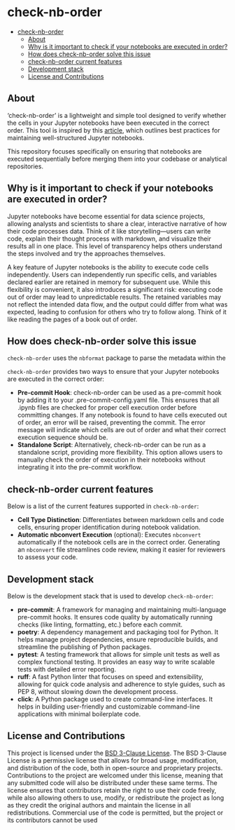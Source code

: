 # check-nb-order

- [check-nb-order](#check-nb-order)
  - [About](#about)
  - [Why is it important to check if your notebooks are executed in order?](#why-is-it-important-to-check-if-your-notebooks-are-executed-in-order)
  - [How does check-nb-order solve this issue](#how-does-check-nb-order-solve-this-issue)
  - [check-nb-order current features](#check-nb-order-current-features)
  - [Development stack](#development-stack)
  - [License and Contributions](#license-and-contributions)

## About

‘check-nb-order’ is a lightweight and simple tool designed to verify whether the cells in your Jupyter notebooks have been executed in the correct order. This tool is inspired by this [article](https://carpenter-singh-lab.broadinstitute.org/blog/best-practices-jupyter-notebook), which outlines best practices for maintaining well-structured Jupyter notebooks.

This repository focuses specifically on ensuring that notebooks are executed sequentially before merging them into your codebase or analytical repositories.

## Why is it important to check if your notebooks are executed in order?

Jupyter notebooks have become essential for data science projects, allowing analysts and scientists to share a clear, interactive narrative of how their code processes data. Think of it like storytelling—users can write code, explain their thought process with markdown, and visualize their results all in one place. This level of transparency helps others understand the steps involved and try the approaches themselves.

A key feature of Jupyter notebooks is the ability to execute code cells independently. Users can independently run specific cells, and variables declared earlier are retained in memory for subsequent use. While this flexibility is convenient, it also introduces a significant risk: executing code out of order may lead to unpredictable results. The retained variables may not reflect the intended data flow, and the output could differ from what was expected, leading to confusion for others who try to follow along. Think of it like reading the pages of a book out of order.

## How does check-nb-order solve this issue

`check-nb-order` uses the `nbformat` package to parse the metadata within the 

`check-nb-order` provides two ways to ensure that your Jupyter notebooks are executed in the correct order:

- **Pre-commit Hook**: check-nb-order can be used as a pre-commit hook by adding it to your .pre-commit-config.yaml file. This ensures that all .ipynb files are checked for proper cell execution order before committing changes. If any notebook is found to have cells executed out of order, an error will be raised, preventing the commit. The error message will indicate which cells are out of order and what their correct execution sequence should be.
- **Standalone Script**: Alternatively, check-nb-order can be run as a standalone script, providing more flexibility. This option allows users to manually check the order of execution in their notebooks without integrating it into the pre-commit workflow.

## check-nb-order current features

Below is a list of the current features supported in `check-nb-order`:

- **Cell Type Distinction**: Differentiates between markdown cells and code cells, ensuring proper identification during notebook validation.
- **Automatic nbconvert Execution** (optional): Executes `nbconvert` automatically if the notebook cells are in the correct order. Generating an `nbconvert` file streamlines code review, making it easier for reviewers to assess your code.

## Development stack

Below is the development stack that is used to develop `check-nb-order`:

- **pre-commit**: A framework for managing and maintaining multi-language pre-commit hooks. It ensures code quality by automatically running checks (like linting, formatting, etc.) before each commit.
- **poetry**: A dependency management and packaging tool for Python. It helps manage project dependencies, ensure reproducible builds, and streamline the publishing of Python packages.
- **pytest**: A testing framework that allows for simple unit tests as well as complex functional testing. It provides an easy way to write scalable tests with detailed error reporting.
- **ruff**: A fast Python linter that focuses on speed and extensibility, allowing for quick code analysis and adherence to style guides, such as PEP 8, without slowing down the development process.
- **click**: A Python package used to create command-line interfaces. It helps in building user-friendly and customizable command-line applications with minimal boilerplate code.

## License and Contributions

This project is licensed under the [BSD 3-Clause License](LICENSE). The BSD 3-Clause License is a permissive license that allows for broad usage, modification, and distribution of the code, both in open-source and proprietary projects. Contributions to the project are welcomed under this license, meaning that any submitted code will also be distributed under these same terms. The license ensures that contributors retain the right to use their code freely, while also allowing others to use, modify, or redistribute the project as long as they credit the original authors and maintain the license in all redistributions. Commercial use of the code is permitted, but the project or its contributors cannot be used
